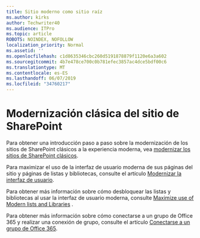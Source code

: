 ```yaml
---
title: Sitio moderno como sitio raíz
ms.author: kirks
author: Techwriter40
ms.audience: ITPro
ms.topic: article
ROBOTS: NOINDEX, NOFOLLOW
localization_priority: Normal
ms.assetid: ''
ms.openlocfilehash: c1d8635346cbc260d5191878879f1120e6a3a602
ms.sourcegitcommit: 4b7e478ce700c0b781efec3857ac4dce5bdf00c6
ms.translationtype: MT
ms.contentlocale: es-ES
ms.lasthandoff: 06/07/2019
ms.locfileid: "34760217"
---
```

# <a name="modernize-classic-sharepoint-site"></a>Modernización clásica del sitio de SharePoint

Para obtener una introducción paso a paso sobre la modernización de los sitios de SharePoint clásicos a la experiencia moderna, vea [modernizar los sitios de SharePoint clásicos](https://docs.microsoft.com/sharepoint/dev/transform/modernize-classic-sites).

Para maximizar el uso de la interfaz de usuario moderna de sus páginas del sitio y páginas de listas y bibliotecas, consulte el artículo [Modernizar la interfaz de usuario](https://docs.microsoft.com/sharepoint/dev/transform/modernize-userinterface). 

Para obtener más información sobre cómo desbloquear las listas y bibliotecas al usar la interfaz de usuario moderna, consulte [Maximize use of Modern lists and Libraries](https://docs.microsoft.com/sharepoint/dev/transform/modernize-userinterface-lists-and-libraries) .

Para obtener más información sobre cómo conectarse a un grupo de Office 365 y realizar una conexión de grupo, consulte el artículo [Conectarse a un grupo de Office 365](https://docs.microsoft.com/sharepoint/dev/transform/modernize-connect-to-office365-group).
